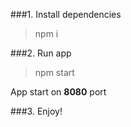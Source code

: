 ###1. Install dependencies
> npm i

###2. Run app
> npm start

App start on **8080** port

###3. Enjoy!
